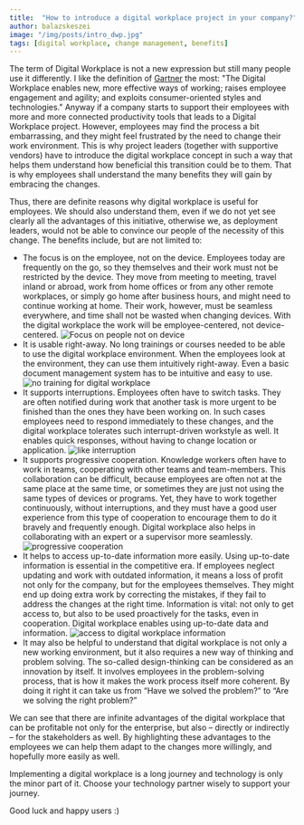 ```yaml
---
title:  "How to introduce a digital workplace project in your company?"
author: balazskeszei
image: "/img/posts/intro_dwp.jpg"
tags: [digital workplace, change management, benefits]
---
```

The term of Digital Workplace is not a new expression but still many people use it differently. I like the definition of [Gartner](http://www.gartner.com/it-glossary/digital-workplace/) the most: "The Digital Workplace enables new, more effective ways of working; raises employee engagement and agility; and exploits consumer-oriented styles and technologies." Anyway if a company starts to support their employees with more and more connected productivity tools that leads to a Digital Workplace project. However, employees may find the process a bit embarrassing, and they might feel frustrated by the need to change their work environment. This is why project leaders (together with supportive vendors) have to introduce the digital workplace concept in such a way that helps them understand how beneficial this transition could be to them. That is why employees shall understand the many benefits they will gain by embracing the changes.

Thus, there are definite reasons why digital workplace is useful for employees. We should also understand them, even if we do not yet see clearly all the advantages of this initiative, otherwise we, as deployment leaders, would not be able to convince our people of the necessity of this change. The benefits include, but are not limited to:

- The focus is on the employee, not on the device.  Employees today are frequently on the go, so they themselves and their work must not be restricted by the device. They move from meeting to meeting, travel inland or abroad, work from home offices or from any other remote workplaces, or simply go home after business hours, and might need to continue working at home. Their work, however, must be seamless everywhere, and time shall not be wasted when changing devices. With the digital workplace the work will be employee-centered, not device-centered.
![Focus on people not on device](/img/posts/peoplenotdevice.jpg)
- It is usable right-away. No long trainings or courses needed to be able to use the digital workplace environment. When the employees look at the environment, they can use them intuitively right-away. Even a basic document management system has to be intuitive and easy to use.
![no training for digital workplace](/img/posts/easytouse.png)
- It supports interruptions. Employees often have to switch tasks. They are often notified during work that another task is more urgent to be finished than the ones they have been working on. In such cases employees need to respond immediately to these changes, and the digital workplace tolerates such interrupt-driven workstyle as well. It enables quick responses, without having to change location or application.
![like interruption](/img/posts/interruption.png)
- It supports progressive cooperation. Knowledge workers often have to work in teams, cooperating with other teams and team-members. This collaboration can be difficult, because employees are often not at the same place at the same time, or sometimes they are just not using the same types of devices or programs. Yet, they have to work together continuously, without interruptions, and they must have a good user experience from this type of cooperation to encourage them to do it bravely and frequently enough. Digital workplace also helps in collaborating with an expert or a supervisor more seamlessly.
![progressive cooperation](/img/posts/cooperation.jpg)
- It helps to access up-to-date information more easily. Using up-to-date information is essential in the competitive era. If employees neglect updating and work with outdated information, it means a loss of profit not only for the company, but for the employees themselves. They might end up doing extra work by correcting the mistakes, if they fail to address the changes at the right time. Information is vital: not only to get access to, but also to be used proactively for the tasks, even in cooperation. Digital workplace enables using up-to-date data and information.
![access to digital workplace information](/img/posts/accessinformation.jpg)
- It may also be helpful to understand that digital workplace is not only a new working environment, but it also requires a new way of thinking and problem solving. The so-called design-thinking can be considered as an innovation by itself. It involves employees in the problem-solving process, that is how it makes the work process itself more coherent. By doing it right it can take us from “Have we solved the problem?” to “Are we solving the right problem?”

We can see that there are infinite advantages of the digital workplace that can be profitable not only for the enterprise, but also – directly or indirectly – for the stakeholders as well. By highlighting these advantages to the employees we can help them adapt to the changes more willingly, and hopefully more easily as well.

Implementing a digital workplace is a long journey and technology is only the minor part of it. Choose your technology partner wisely to support your journey.

Good luck and happy users :)
